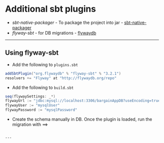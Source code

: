 **Additional sbt plugins**
=====
* *sbt-native-packager*	 - To package the project into jar -  [sbt-native-packager](https://github.com/sbt/sbt-native-packager)
* *flyway-sbt* - for DB migrations  -  [flywaydb](http://flywaydb.org/)

---

Using flyway-sbt
---
* Add the following to `plugins.sbt`
``` scala
addSbtPlugin("org.flywaydb" % "flyway-sbt" % "3.2.1")
resolvers += "Flyway" at "http://flywaydb.org/repo"
```
* Add the following to `build.sbt`
```scala
seq(flywaySettings: _*)
flywayUrl := "jdbc:mysql://localhost:3306/bargainAppDB?useEncoding=true&useUnicode=true&characterEncoding=UTF-8&character_set_server=utf8mb4"
flywayUser := "mysqlUser"
flywayPassword := "mysqlPassword"
```
* Create the schema manually in DB.
Once the plugin is loaded, run the migration with ==>

```

---


